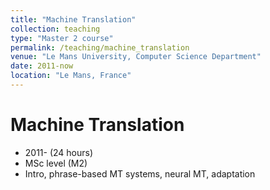 ```yaml
---
title: "Machine Translation"
collection: teaching
type: "Master 2 course"
permalink: /teaching/machine_translation
venue: "Le Mans University, Computer Science Department"
date: 2011-now
location: "Le Mans, France"
---
```


Machine Translation
=====
* 2011- (24 hours)
* MSc level (M2)
* Intro, phrase-based MT systems, neural MT, adaptation

